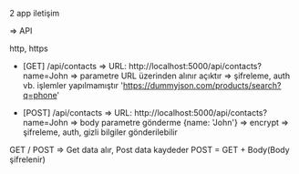 2 app iletişim

=> API

http, https


- [GET] /api/contacts => URL: http://localhost:5000/api/contacts?name=John
=> parametre URL üzerinden alınır açıktır
=> şifreleme, auth vb. işlemler yapılmamıştır
'https://dummyjson.com/products/search?q=phone'

- [POST] /api/contacts => URL: http://localhost:5000/api/contacts?name=John
=> body parametre gönderme {name: 'John'} => encrypt
=> şifreleme, auth, gizli bilgiler gönderilebilir

GET / POST => Get data alır, Post data kaydeder
POST = GET + Body(Body şifrelenir)
